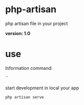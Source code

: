 # php-artisan
php artisan file in your project

**version: 1.0**

# use

Information command:

``

start development in local your app

`php artisan serve`
